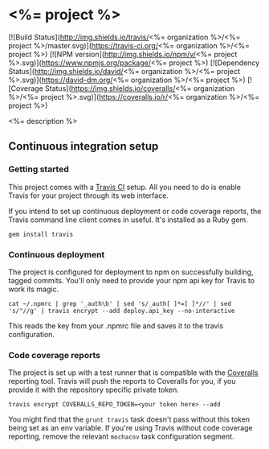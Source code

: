 <%= project %>
========

[![Build Status](http://img.shields.io/travis/<%= organization %>/<%= project %>/master.svg)](https://travis-ci.org/<%= organization %>/<%= project %>)
[![NPM version](http://img.shields.io/npm/v/<%= project %>.svg)](https://www.npmjs.org/package/<%= project %>)
[![Dependency Status](http://img.shields.io/david/<%= organization %>/<%= project %>.svg)](https://david-dm.org/<%= organization %>/<%= project %>)
[![Coverage Status](https://img.shields.io/coveralls/<%= organization %>/<%= project %>.svg)](https://coveralls.io/r/<%= organization %>/<%= project %>)

<%= description %>

## Continuous integration setup

### Getting started

This project comes with a [Travis CI](https://travis-ci.org/) setup. All you need to do is enable Travis for your project through its web interface.

If you intend to set up continuous deployment or code coverage reports, the Travis command line client comes in useful. It's installed as a Ruby gem.

    gem install travis

### Continuous deployment

The project is configured for deployment to npm on successfully building, tagged commits. You'll only need to provide your npm api key for Travis to work its magic.

    cat ~/.npmrc | grep '_auth\b' | sed 's/_auth[ ]*=[ ]*//' | sed 's/"//g' | travis encrypt --add deploy.api_key --no-interactive

This reads the key from your .npmrc file and saves it to the travis configuration.

### Code coverage reports

The project is set up with a test runner that is compatible with the [Coveralls](http://coveralls.io/) reporting tool. Travis will push the reports to Coveralls for you, if you provide it with the repository specific private token.

    travis encrypt COVERALLS_REPO_TOKEN=<your token here> --add

You might find that the `grunt travis` task doesn't pass without this token being set as an env variable. If you're using Travis without code coverage reporting, remove the relevant `mochacov` task configuration segment.
